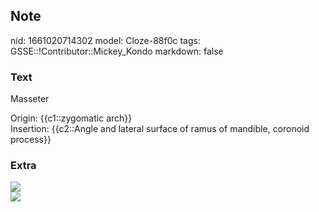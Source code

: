 ## Note
nid: 1661020714302
model: Cloze-88f0c
tags: GSSE::!Contributor::Mickey_Kondo
markdown: false

### Text
Masseter
<div>
  Origin: {{c1::zygomatic arch}}
</div>
<div>
  Insertion: {{c2::Angle and lateral surface of ramus of mandible,
  coronoid process}}
</div>

### Extra
<img src="O1xZvra9PTZvqovagSK7tA_Masseter_muscle.png">
<div><img src="Processuscoronoideusmandibulae.PNG"></div>
